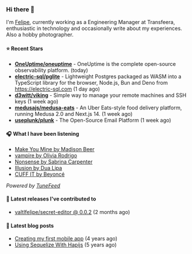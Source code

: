 ### Hi there 👋

I'm [Felipe](https://felipevm.com), currently working as a Engineering Manager at Transfeera, enthusiastic in technology and occasionally write about my experiences. Also a hobby photographer.

#### ⭐ Recent Stars
- **[OneUptime/oneuptime](https://github.com/OneUptime/oneuptime)** - OneUptime is the complete open-source observability platform. (today)
- **[electric-sql/pglite](https://github.com/electric-sql/pglite)** - Lightweight Postgres packaged as WASM into a TypeScript library for the browser, Node.js, Bun and Deno from https://electric-sql.com (1 day ago)
- **[d3witt/viking](https://github.com/d3witt/viking)** - Simple way to manage your remote machines and SSH keys (1 week ago)
- **[medusajs/medusa-eats](https://github.com/medusajs/medusa-eats)** - An Uber Eats-style food delivery platform, running Medusa 2.0 and Next.js 14. (1 week ago)
- **[useplunk/plunk](https://github.com/useplunk/plunk)** - The Open-Source Email Platform (1 week ago)

#### 🎧 What I have been listening
- [Make You Mine by Madison Beer](https://open.spotify.com/track/48vIfHaK7by6x0T6ucpODL)
- [vampire by Olivia Rodrigo](https://open.spotify.com/track/1kuGVB7EU95pJObxwvfwKS)
- [Nonsense by Sabrina Carpenter](https://open.spotify.com/track/6dgUya35uo964z7GZXM07g)
- [Illusion by Dua Lipa](https://open.spotify.com/track/59xD5osEFsaNt5PXfIKUnX)
- [CUFF IT by Beyoncé](https://open.spotify.com/track/1xzi1Jcr7mEi9K2RfzLOqS)

_Powered by [TuneFeed](https://tunefeed.app?ref=valtlfelipe-gh-profile)_ 

#### 🚀 Latest releases I've contributed to


- [valtlfelipe/secret-editor @ 0.0.2](https://github.com/valtlfelipe/secret-editor/releases/tag/0.0.2) (2 months ago)

#### 📄 Latest blog posts
- [Creating my first mobile app](https://felipevm.com/posts/creating-my-first-mobile-app/) (4 years ago)
- [Using Sequelize With Hapijs](https://felipevm.com/posts/using-sequelize-with-hapijs/) (5 years ago)
